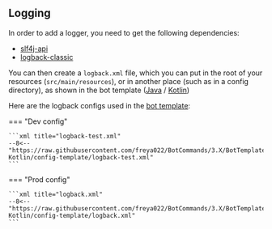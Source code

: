 [set-logback-file-java]: https://github.com/freya022/BotCommands/blob/1269ca668d702d3d23eef3734eaf9c61da7de3c7/BotTemplate/BotTemplate-Java/src/main/java/io/github/freya022/bot/Main.java#L15
[set-logback-file-kotlin]: https://github.com/freya022/BotCommands/blob/1269ca668d702d3d23eef3734eaf9c61da7de3c7/BotTemplate/BotTemplate-Kotlin/src/main/kotlin/io/github/freya022/bot/Main.kt#L29

[//]: # (TODO)

## Logging

In order to add a logger, you need to get the following dependencies:

- [slf4j-api](https://mvnrepository.com/artifact/org.slf4j/slf4j-api/latest)
- [logback-classic](https://mvnrepository.com/artifact/ch.qos.logback/logback-classic/latest)

You can then create a `logback.xml` file, which you can put in the root of your resources (`src/main/resources`),
or in another place (such as in a config directory), as shown in the bot template ([Java][set-logback-file-java] / [Kotlin][set-logback-file-kotlin])

Here are the logback configs used in the [bot template](https://github.com/freya022/BotCommands/tree/3.X/BotTemplate):

=== "Dev config"

    ```xml title="logback-test.xml"
    --8<-- "https://raw.githubusercontent.com/freya022/BotCommands/3.X/BotTemplate/BotTemplate-Kotlin/config-template/logback-test.xml"
    ```

=== "Prod config"

    ```xml title="logback.xml"
    --8<-- "https://raw.githubusercontent.com/freya022/BotCommands/3.X/BotTemplate/BotTemplate-Kotlin/config-template/logback.xml"
    ```